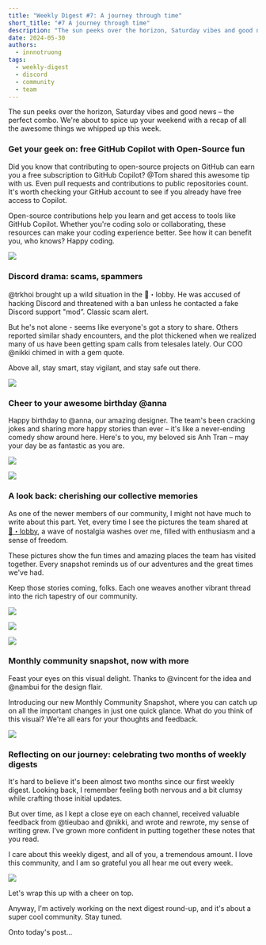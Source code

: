 ```yaml
---
title: "Weekly Digest #7: A journey through time"
short_title: "#7 A journey through time"
description: "The sun peeks over the horizon, Saturday vibes and good news – the perfect combo. We're about to spice up your weekend with a recap of all the awesome things we whipped up this week."
date: 2024-05-30
authors:
  - innnotruong
tags:
  - weekly-digest
  - discord
  - community
  - team
---
```


The sun peeks over the horizon, Saturday vibes and good news – the perfect combo. We're about to spice up your weekend with a recap of all the awesome things we whipped up this week.

### Get your geek on: free GitHub Copilot with Open-Source fun

Did you know that contributing to open-source projects on GitHub can earn you a free subscription to GitHub Copilot? @Tom shared this awesome tip with us. Even pull requests and contributions to public repositories count. It's worth checking your GitHub account to see if you already have free access to Copilot.

Open-source contributions help you learn and get access to tools like GitHub Copilot. Whether you're coding solo or collaborating, these resources can make your coding experience better. See how it can benefit you, who knows? Happy coding.

![](assets/7-a-journey-through-time-copilot.webp)

### Discord drama: scams, spammers

@trkhoi brought up a wild situation in the 🏢・lobby. He was accused of hacking Discord and threatened with a ban unless he contacted a fake Discord support "mod”. Classic scam alert.

But he's not alone - seems like everyone's got a story to share. Others reported similar shady encounters, and the plot thickened when we realized many of us have been getting spam calls from telesales lately. Our COO @nikki chimed in with a gem quote.

Above all, stay smart, stay vigilant, and stay safe out there.

![](assets/7-a-journey-through-time-scam.webp)

### Cheer to your awesome birthday @anna

Happy birthday to @anna, our amazing designer. The team's been cracking jokes and sharing more happy stories than ever – it's like a never-ending comedy show around here. Here's to you, my beloved sis Anh Tran – may your day be as fantastic as you are.

![](assets/7-a-journey-through-time-birthday.webp)

![](assets/7-a-journey-through-time-birthday-2.webp)

### A look back: cherishing our collective memories

As one of the newer members of our community, I might not have much to write about this part. Yet, every time I see the pictures the team shared at [🏢・lobby](https://discord.com/channels/462663954813157376/907727610417655898/1242114588863103047), a wave of nostalgia washes over me, filled with enthusiasm and a sense of freedom.

These pictures show the fun times and amazing places the team has visited together. Every snapshot reminds us of our adventures and the great times we've had.

Keep those stories coming, folks. Each one weaves another vibrant thread into the rich tapestry of our community.

![](assets/7-a-journey-through-time-nostalgic-1.webp)

![](assets/7-a-journey-through-time-nostalgic-2.webp)

![](assets/7-a-journey-through-time-nostalgic-3.webp)

### Monthly community snapshot, now with more

Feast your eyes on this visual delight. Thanks to @vincent for the idea and @nambui for the design flair.

Introducing our new Monthly Community Snapshot, where you can catch up on all the important changes in just one quick glance. What do you think of this visual? We're all ears for your thoughts and feedback.

![](assets/7-a-journey-through-time-changelog.webp)

### Reflecting on our journey: celebrating two months of weekly digests

It's hard to believe it's been almost two months since our first weekly digest. Looking back, I remember feeling both nervous and a bit clumsy while crafting those initial updates.

But over time, as I kept a close eye on each channel, received valuable feedback from @tieubao and @nikki, and wrote and rewrote, my sense of writing grew. I’ve grown more confident in putting together these notes that you read.

I care about this weekly digest, and all of you, a tremendous amount. I love this community, and I am so grateful you all hear me out every week.

![](assets/7-a-journey-through-time-snapshot.webp)

Let's wrap this up with a cheer on top.

Anyway, I'm actively working on the next digest round-up, and it's about a super cool community. Stay tuned.

Onto today's post...


